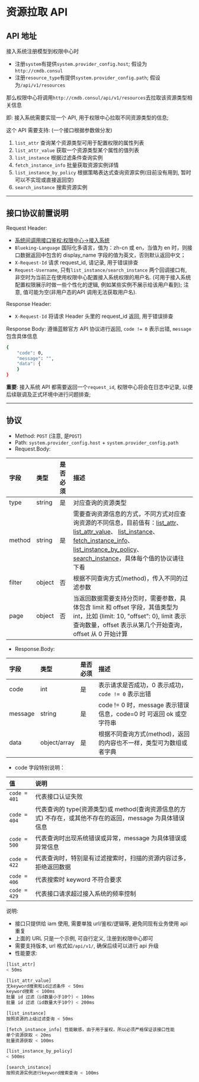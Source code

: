 # 资源拉取 API

## API 地址

接入系统注册模型到权限中心时
- 注册`system`有提供`system.provider_config.host`; 假设为`http://cmdb.consul`
- 注册`resource_type`有提供`system.provider_config.path`; 假设为`/api/v1/resources`

那么权限中心将调用`http://cmdb.consul/api/v1/resources`去拉取该资源类型相关信息

即: 接入系统需要实现一个 API, 用于权限中心拉取不同资源类型的信息;

这个 API 需要支持: (一个接口根据参数做分发)
1. `list_attr` 查询某个资源类型可用于配置权限的属性列表
2. `list_attr_value` 获取一个资源类型某个属性的值列表
3. `list_instance` 根据过滤条件查询实例
4. `fetch_instance_info` 批量获取资源实例详情
5. `list_instance_by_policy` 根据策略表达式查询资源实例(目前没有用到, 暂时可以不实现或直接返回空)
6. `search_instance` 搜索资源实例

---

## 接口协议前置说明

Request Header: 
- [系统间调用接口鉴权:权限中心->接入系统](../01-Overview/03-APIAuth.md)
- `Blueking-Language`  国际化多语言，值为：zh-cn 或 en，当值为 en 时，则接口数据返回中包含的 display_name 字段的值为英文，否则默认返回中文；
- `X-Request-Id` 请求 request_id, 请记录, 用于错误排查
- `Request-Username`, 只有`list_instance/search_instance` 两个回调接口有, 非空时为当前正在使用权限中心配置接入系统权限的用户名. (可用于接入系统配置权限展示时做一些个性化的逻辑, 例如某些实例不展示给该用户看到); 注意, 值可能为空(非用户态的API 调用无法获取用户名).

Response Header:
-  `X-Request-Id`  将请求 Header 头里的 request_id 返回, 用于错误排查

Response Body: 
遵循蓝鲸官方 API 协议进行返回, `code != 0` 表示出错, `message`包含具体信息
```bash
{
    "code": 0,
    "message": "",
    "data": {
    }
}
```
**重要**: 接入系统 API 都需要返回一个`request_id`, 权限中心将会在日志中记录, 以便后续联调及正式环境中进行问题排查; 

---

## 协议

- Method: `POST` (注意, 是`POST`)
- Path: `system.provider_config.host` + `system.provider_config.path`
- Request.Body:

| 字段 |  类型 |是否必须  | 描述  |
|:---|:---|:---|:---|
| type | string | 是 | 对应查询的资源类型 |
| method |string | 是 | 需要查询资源信息的方式，不同方式对应查询资源的不同信息，目前值有：[list_attr](./10-list_attr.md)、[list_attr_value](./11-list_attr_value.md)、 [list_instance](./12-list_instance.md)、[fetch_instance_info](./13-fetch_instance_info.md)、[list_instance_by_policy](./14-list_instance_by_policy.md)、[search_instance](./15-search_instance.md)，具体每个值的协议请往下看 |
| filter | object | 否 | 根据不同查询方式(method)，传入不同的过滤参数 |
| page | object | 否 | 当返回数据需要支持分页时，需要参数，具体包含 limit 和 offset 字段，其值类型为 int，比如 {limit: 10, "offset": 0}, limit 表示查询数量，offset 表示从第几个开始查询，offset 从 0 开始计算 |

- Response.Body: 

| 字段 |  类型 |是否必须  | 描述  |
|:---|:---|:---|:---|
| code | int | 是 |  表示请求是否成功，0 表示成功，`code != 0` 表示出错 |
| message |string | 是 | code != 0 时，message 表示错误信息，code=0 时 可返回 ok 或空字符串 |
| data | object/array | 是 | 根据不同查询方式(method)，返回的内容也不一样，类型可为数组或者字典 |

 * code 字段特别说明：

| 值 | 说明 |
| :--- | :--- |
| `code = 401` | 代表接口认证失败 |
| `code = 404` | 代表查询的 type(资源类型)或 method(查询资源信息的方式) 不存在，或其他不存在的返回，message 为具体错误信息 |
| `code = 500` | 代表查询时出现系统错误或异常，message 为具体错误或异常信息 |
| `code = 422` | 代表查询时，特别是有过滤搜索时，扫描的资源内容过多，拒绝返回数据 |
| `code = 406` | 代表搜索时 keyword 不符合要求 |
| `code = 429` | 代表接口请求超过接入系统的频率控制  |


说明:
- 接口只提供给 iam 使用, 需要单独 url/鉴权/逻辑等, 避免同现有业务使用 api 重复
- 上面的 URL 只是一个示例, 可自行定义, 注册到权限中心即可
- 需要支持版本, url 格式如`/api/v1/`, 确保后续可以进行 api 升级
- 性能要求: 

```bash
[list_attr] 
< 50ms

[list_attr_value]
无keyword搜索和id过滤条件 < 50ms
keyword搜索 < 100ms
批量 id 过滤（id数量小于10个）< 100ms
批量 id 过滤（id数量大于10个）< 200ms

[list_instance]
按照资源的上级过滤查询 < 50ms

[fetch_instance_info] 性能敏感，由于用于鉴权，所以必须严格保证该接口性能
单个资源获取 < 20ms
批量资源获取 < 100ms

[list_instance_by_policy]
< 500ms

[search_instance]
按照资源实例进行keyword搜索查询 < 100ms
```